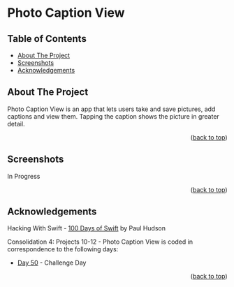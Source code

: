 # Photo Caption View


<!-- Table of Contents -->
## Table of Contents
* [About The Project](#about-the-project)
* [Screenshots](#screenshots)
* [Acknowledgements](#acknowledgements)


<!-- ABOUT THE PROJECT -->
## About The Project

Photo Caption View is an app that lets users take and save pictures, add captions and view them. Tapping the caption shows the picture in greater detail.

<p align="right">(<a href="#top">back to top</a>)</p>


<!-- SCREENSHOTS -->
## Screenshots
In Progress

<p align="right">(<a href="#top">back to top</a>)</p>


<!-- ACKNOWLEDGEMENTS -->
## Acknowledgements
Hacking With Swift - [100 Days of Swift] by Paul Hudson

Consolidation 4: Projects 10-12 - Photo Caption View is coded in correspondence to the following days:
* [Day 50] - Challenge Day

<p align="right">(<a href="#top">back to top</a>)</p>



<!-- MARKDOWN LINKS & IMAGES -->
<!-- https://www.markdownguide.org/basic-syntax/#reference-style-links -->
[100 Days of Swift]: https://www.hackingwithswift.com/100 (100 Days of Swift)
[Day 50]: https://www.hackingwithswift.com/100/50
